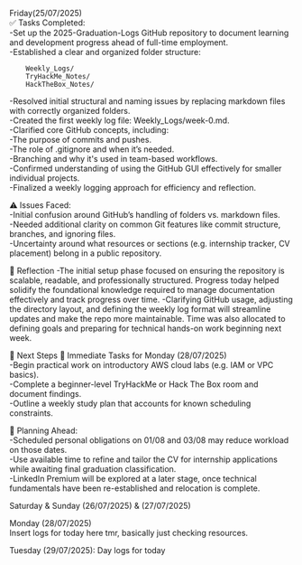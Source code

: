 Friday(25/07/2025)  
✅ Tasks Completed:  
    -Set up the 2025-Graduation-Logs GitHub repository to document learning and development progress ahead of full-time employment.  
    -Established a clear and organized folder structure:  
     
        Weekly_Logs/
        TryHackMe_Notes/
        HackTheBox_Notes/

  -Resolved initial structural and naming issues by replacing markdown files with correctly organized folders.  
  -Created the first weekly log file: Weekly_Logs/week-0.md.    
  -Clarified core GitHub concepts, including:  
  -The purpose of commits and pushes.  
  -The role of .gitignore and when it’s needed.  
  -Branching and why it's used in team-based workflows.  
  -Confirmed understanding of using the GitHub GUI effectively for smaller individual projects.  
  -Finalized a weekly logging approach for efficiency and reflection.  

⚠️ Issues Faced:  
  -Initial confusion around GitHub’s handling of folders vs. markdown files.  
  -Needed additional clarity on common Git features like commit structure, branches, and ignoring files.  
  -Uncertainty around what resources or sections (e.g. internship tracker, CV placement) belong in a public repository.  

📝 Reflection
  -The initial setup phase focused on ensuring the repository is scalable, readable, and professionally structured. Progress today helped solidify the foundational   knowledge required to manage documentation effectively and track progress over time.
  -Clarifying GitHub usage, adjusting the directory layout, and defining the weekly log format will streamline updates and make the repo more maintainable. Time was also allocated to defining goals and preparing for technical hands-on work beginning next week.

📌 Next Steps
🔔 Immediate Tasks for Monday (28/07/2025)  
    -Begin practical work on introductory AWS cloud labs (e.g. IAM or VPC basics).  
    -Complete a beginner-level TryHackMe or Hack The Box room and document findings.  
    -Outline a weekly study plan that accounts for known scheduling constraints.  

🧭 Planning Ahead:  
     -Scheduled personal obligations on 01/08 and 03/08 may reduce workload on those dates.  
     -Use available time to refine and tailor the CV for internship applications while awaiting final graduation classification.  
     -LinkedIn Premium will be explored at a later stage, once technical fundamentals have been re-established and relocation is complete.           

Saturday & Sunday (26/07/2025) & (27/07/2025)

Monday (28/07/2025)  
Insert logs for today here tmr, basically just checking resources.

Tuesday (29/07/2025):
Day logs for today

